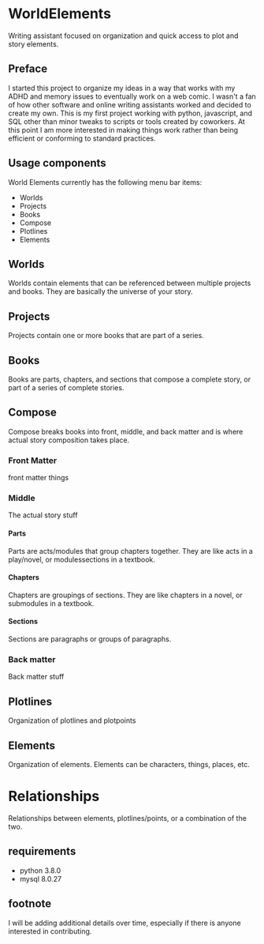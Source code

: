 # WorldElements
Writing assistant focused on organization and quick access to plot and story elements.

## Preface
I started this project to organize my ideas in a way that works with my ADHD and memory issues to eventually work on a web comic. I wasn't a fan of how other software and online writing assistants worked and decided to create my own. This is my first project working with python, javascript, and SQL other than minor tweaks to scripts or tools created by coworkers. At this point I am more interested in making things work rather than being efficient or conforming to standard practices.

## Usage components
World Elements currently has the following menu bar items:

- Worlds
- Projects
- Books
- Compose
- Plotlines
- Elements

## Worlds
Worlds contain elements that can be referenced between multiple projects and books. They are basically the universe of your story.

## Projects
Projects contain one or more books that are part of a series. 

## Books
Books are parts, chapters, and sections that compose a complete story, or part of a series of complete stories.

## Compose
Compose breaks books into front, middle, and back matter and is where actual story composition takes place.

### Front Matter
front matter things

### Middle
The actual story stuff

#### Parts
Parts are acts/modules that group chapters together. They are like acts in a play/novel, or modulessections in a textbook.

#### Chapters
Chapters are groupings of sections. They are like chapters in a novel, or submodules in a textbook.

#### Sections
Sections are paragraphs or groups of paragraphs.

### Back matter
Back matter stuff

## Plotlines
Organization of plotlines and plotpoints

## Elements
Organization of elements. Elements can be characters, things, places, etc.

# Relationships
Relationships between elements, plotlines/points, or a combination of the two.

## requirements
- python 3.8.0
- mysql 8.0.27

## footnote
I will be adding additional details over time, especially if there is anyone interested in contributing.